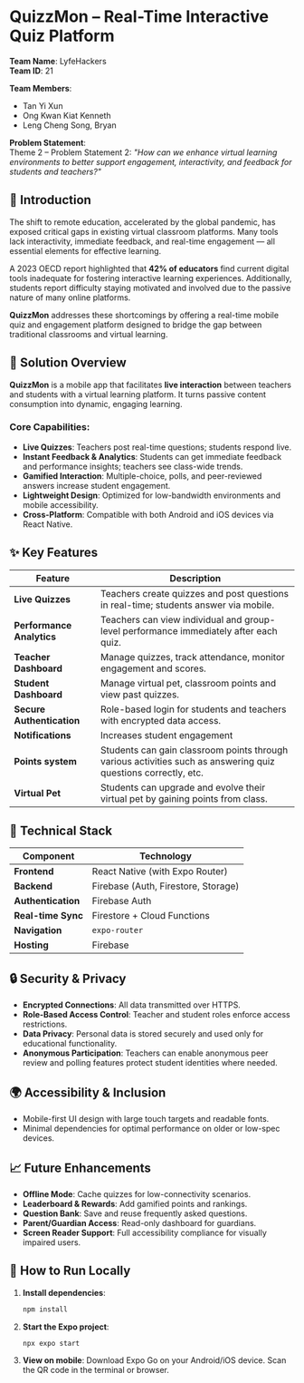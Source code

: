 # QuizzMon – Real-Time Interactive Quiz Platform

**Team Name**: LyfeHackers  
**Team ID**: 21

**Team Members**:

- Tan Yi Xun
- Ong Kwan Kiat Kenneth
- Leng Cheng Song, Bryan

**Problem Statement**:  
Theme 2 – Problem Statement 2: _"How can we enhance virtual learning environments to better support engagement, interactivity, and feedback for students and teachers?"_

## 🧠 Introduction

The shift to remote education, accelerated by the global pandemic, has exposed critical gaps in existing virtual classroom platforms. Many tools lack interactivity, immediate feedback, and real-time engagement — all essential elements for effective learning.

A 2023 OECD report highlighted that **42% of educators** find current digital tools inadequate for fostering interactive learning experiences. Additionally, students report difficulty staying motivated and involved due to the passive nature of many online platforms.

**QuizzMon** addresses these shortcomings by offering a real-time mobile quiz and engagement platform designed to bridge the gap between traditional classrooms and virtual learning.

## 📱 Solution Overview

**QuizzMon** is a mobile app that facilitates **live interaction** between teachers and students with a virtual learning platform.
It turns passive content consumption into dynamic, engaging learning.

### Core Capabilities:

- **Live Quizzes**: Teachers post real-time questions; students respond live.
- **Instant Feedback & Analytics**: Students can get immediate feedback and performance insights; teachers see class-wide trends.
- **Gamified Interaction**: Multiple-choice, polls, and peer-reviewed answers increase student engagement.
- **Lightweight Design**: Optimized for low-bandwidth environments and mobile accessibility.
- **Cross-Platform**: Compatible with both Android and iOS devices via React Native.

## ✨ Key Features

| Feature                   | Description                                                                                                    |
| ------------------------- | -------------------------------------------------------------------------------------------------------------- |
| **Live Quizzes**          | Teachers create quizzes and post questions in real-time; students answer via mobile.                           |
| **Performance Analytics** | Teachers can view individual and group-level performance immediately after each quiz.                          |
| **Teacher Dashboard**     | Manage quizzes, track attendance, monitor engagement and scores.                                               |
| **Student Dashboard**     | Manage virtual pet, classroom points and view past quizzes.                                                    |
| **Secure Authentication** | Role-based login for students and teachers with encrypted data access.                                         |
| **Notifications**         | Increases student engagement                                                                                   |
| **Points system**         | Students can gain classroom points through various activities such as answering quiz questions correctly, etc. |
| **Virtual Pet**           | Students can upgrade and evolve their virtual pet by gaining points from class.                                |

## 🧰 Technical Stack

| Component          | Technology                          |
| ------------------ | ----------------------------------- |
| **Frontend**       | React Native (with Expo Router)     |
| **Backend**        | Firebase (Auth, Firestore, Storage) |
| **Authentication** | Firebase Auth                       |
| **Real-time Sync** | Firestore + Cloud Functions         |
| **Navigation**     | `expo-router`                       |
| **Hosting**        | Firebase                            |

## 🔒 Security & Privacy

- **Encrypted Connections**: All data transmitted over HTTPS.
- **Role-Based Access Control**: Teacher and student roles enforce access restrictions.
- **Data Privacy**: Personal data is stored securely and used only for educational functionality.
- **Anonymous Participation**: Teachers can enable anonymous peer review and polling features protect student identities where needed.

## 🌍 Accessibility & Inclusion

- Mobile-first UI design with large touch targets and readable fonts.
- Minimal dependencies for optimal performance on older or low-spec devices.

## 📈 Future Enhancements

- **Offline Mode**: Cache quizzes for low-connectivity scenarios.
- **Leaderboard & Rewards**: Add gamified points and rankings.
- **Question Bank**: Save and reuse frequently asked questions.
- **Parent/Guardian Access**: Read-only dashboard for guardians.
- **Screen Reader Support**: Full accessibility compliance for visually impaired users.

## 🧪 How to Run Locally

1. **Install dependencies**:

   ```bash
   npm install
   ```

2. **Start the Expo project**:

   ```bash
   npx expo start
   ```

3. **View on mobile**:
   Download Expo Go on your Android/iOS device.
   Scan the QR code in the terminal or browser.
